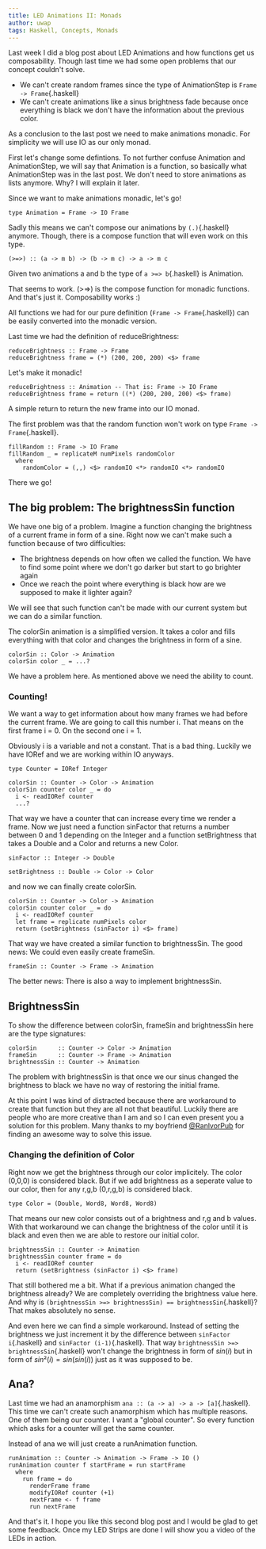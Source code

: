 ```yaml
---
title: LED Animations II: Monads
author: uwap
tags: Haskell, Concepts, Monads
---
```


Last week I did a blog post about LED Animations and how
functions get us composability. Though last time we had some
open problems that our concept couldn't solve.

* We can't create random frames since the type of AnimationStep is `Frame -> Frame`{.haskell}
* We can't create animations like a sinus brightness fade because once everything is black we don't have
the information about the previous color.

As a conclusion to the last post we need to make animations monadic.
For simplicity we will use IO as our only monad.

First let's change some defintions.
To not further confuse Animation and AnimationStep, we will say that
Animation is a function, so basically what AnimationStep was in the last post.
We don't need to store animations as lists anymore. Why? I will explain it later.

Since we want to make animations monadic, let's go!

```{.haskell .numberLines}
type Animation = Frame -> IO Frame
```

Sadly this means we can't compose our animations by `(.)`{.haskell} anymore.
Though, there is a compose function that will even work on this type.

<!--more-->

```{.haskell .numberLines}
(>=>) :: (a -> m b) -> (b -> m c) -> a -> m c
```

Given two animations a and b the type of `a >=> b`{.haskell} is Animation.

That seems to work. (>=>) is the compose function for monadic functions.
And that's just it. Composability works :)

All functions we had for our pure definition (`Frame -> Frame`{.haskell}) can be
easily converted into the monadic version.

Last time we had the definition of reduceBrightness:

```{.haskell .numberLines}
reduceBrightness :: Frame -> Frame
reduceBrightness frame = (*) (200, 200, 200) <$> frame
```

Let's make it monadic!

```{.haskell .numberLines}
reduceBrightness :: Animation -- That is: Frame -> IO Frame
reduceBrightness frame = return ((*) (200, 200, 200) <$> frame)
```

A simple return to return the new frame into our IO monad.

The first problem was that the random function won't work on type `Frame -> Frame`{.haskell}.

```{.haskell .numberLines}
fillRandom :: Frame -> IO Frame
fillRandom _ = replicateM numPixels randomColor
  where
    randomColor = (,,) <$> randomIO <*> randomIO <*> randomIO
```

There we go!

## The big problem: The brightnessSin function

We have one big of a problem. Imagine a function changing the brightness of
a current frame in form of a sine. Right now we can't make such a function because of two
difficulties:

* The brightness depends on how often we called the function. We have to find some point
where we don't go darker but start to go brighter again
* Once we reach the point where everything is black how are we supposed to make it lighter again?

We will see that such function can't be made with our current system but we can do a similar function.

The colorSin animation is a simplified version. It takes a color and fills everything with that color
and changes the brightness in form of a sine.

```{.haskell .numberLines}
colorSin :: Color -> Animation
colorSin color _ = ...?
```

We have a problem here. As mentioned above we need the ability to count.

### Counting!

We want a way to get information about how many frames we had before the current frame.
We are going to call this number i. That means on the first frame i = 0. On the second one i = 1.

Obviously i is a variable and not a constant. That is a bad thing.
Luckily we have IORef and we are working within IO anyways.

```{.haskell .numberLines}
type Counter = IORef Integer

colorSin :: Counter -> Color -> Animation
colorSin counter color _ = do
  i <- readIORef counter
  ...?
```

That way we have a counter that can increase every time we render a frame.
Now we just need a function sinFactor that returns a number between 0 and 1 depending on the Integer
and a function setBrightness that takes a Double and a Color and returns a new Color.

```{.haskell .numberLines}
sinFactor :: Integer -> Double

setBrightness :: Double -> Color -> Color
```

and now we can finally create colorSin.

```{.haskell .numberLines}
colorSin :: Counter -> Color -> Animation
colorSin counter color _ = do
  i <- readIORef counter
  let frame = replicate numPixels color
  return (setBrightness (sinFactor i) <$> frame)
```

That way we have created a similar function to brightnessSin.
The good news: We could even easily create frameSin.

```{.haskell .numberLines}
frameSin :: Counter -> Frame -> Animation
```

The better news: There is also a way to implement brightnessSin.

## BrightnessSin

To show the difference between colorSin, frameSin and brightnessSin
here are the type signatures:

```{.haskell .numberLines}
colorSin      :: Counter -> Color -> Animation
frameSin      :: Counter -> Frame -> Animation
brightnessSin :: Counter -> Animation
```

The problem with brightnessSin is that once we our sinus changed the brightness
to black we have no way of restoring the initial frame.

At this point I was kind of distracted because there are workaround to create that function
but they are all not that beautiful. Luckily there are people who are more creative than I am
and so I can even present you a solution for this problem. Many thanks to my boyfriend [\@RanlvorPub](http://twitter.com/RanlvorPub)
for finding an awesome way to solve this issue.

### Changing the definition of Color

Right now we get the brightness through our color implicitely.
The color (0,0,0) is considered black. But if we add brightness as a seperate
value to our color, then for any r,g,b (0,r,g,b) is considered black.

```{.haskell .numberLines}
type Color = (Double, Word8, Word8, Word8)
```

That means our new color consists out of a brightness and r,g and b values.
With that workaround we can change the brightness of the color until it is black
and even then we are able to restore our initial color.

```{.haskell .numberLines}
brightnessSin :: Counter -> Animation
brightnessSin counter frame = do
  i <- readIORef counter
  return (setBrightness (sinFactor i) <$> frame)
```

That still bothered me a bit. What if a previous animation changed the brightness already?
We are completely overriding the brightness value here.
And why is `(brightnessSin >=> brightnessSin) == brightnessSin`{.haskell}? That makes
absolutely no sense.

And even here we can find a simple workaround.
Instead of setting the brightness we just increment it by the difference between `sinFactor i`{.haskell}
and `sinFactor (i-1)`{.haskell}. That way `brightnessSin >=> brightnessSin`{.haskell} won't
change the brightness in form of $sin(i)$ but in form of $sin²(i) = sin(sin(i))$ just as it was
supposed to be.

## Ana?

Last time we had an anamorphism `ana :: (a -> a) -> a -> [a]`{.haskell}.
This time we can't create such anamorphism which has multiple reasons.
One of them being our counter. I want a "global counter".
So every function which asks for a counter will get the same counter.

Instead of ana we will just create a runAnimation function.

```{.haskell .numberLines}
runAnimation :: Counter -> Animation -> Frame -> IO ()
runAnimation counter f startFrame = run startFrame
  where
    run frame = do
      renderFrame frame
      modifyIORef counter (+1)
      nextFrame <- f frame
      run nextFrame
```

And that's it. I hope you like this second blog post and I would be glad to get some feedback.
Once my LED Strips are done I will show you a video of the LEDs in action.
